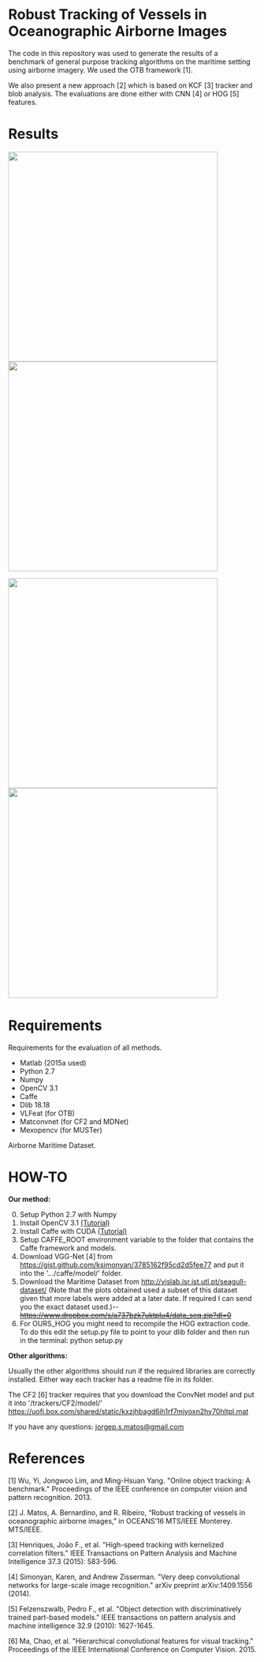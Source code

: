 

# Robust Tracking of Vessels in Oceanographic Airborne Images 

The code in this repository was used to generate the results of a benchmark of general purpose tracking algorithms on the maritime setting using airborne imagery. We used the OTB framework [1].

We also present a new approach [2] which is based on KCF [3] tracker and blob analysis. The evaluations are done either with CNN [4] or HOG [5] features.

# Results

<img src="http://imageshack.com/a/img924/648/scQuoA.png" width="425"/> <img src="http://imageshack.com/a/img921/4269/mLQFyd.png" width="425"/> 

<img src="http://imageshack.com/a/img924/6910/mcFCVi.png" width="425"/> <img src="http://imageshack.com/a/img922/6995/s2erO4.png" width="425"/> 

# Requirements
Requirements for the evaluation of all methods.

- Matlab (2015a used)
- Python 2.7
- Numpy
- OpenCV 3.1
- Caffe 
- Dlib 18.18
- VLFeat (for OTB)
- Matconvnet (for CF2 and MDNet)
- Mexopencv (for MUSTer)

Airborne Maritime Dataset.

# HOW-TO

**Our method:**

  0. Setup Python 2.7 with Numpy
  0. Install OpenCV 3.1 [(Tutorial)](http://www.pyimagesearch.com/2015/06/22/install-opencv-3-0-and-python-2-7-on-ubuntu/)
  0. Install Caffe with CUDA [(Tutorial)](http://caffe.berkeleyvision.org/installation.html)
  0. Setup CAFFE_ROOT environment variable to the folder that contains the Caffe framework and models.
  0. Download VGG-Net [4] from https://gist.github.com/ksimonyan/3785162f95cd2d5fee77 and put it into the '.../caffe/model/' folder.
  0. Download the Maritime Dataset from http://vislab.isr.ist.utl.pt/seagull-dataset/ (Note that the plots obtained used a subset of this dataset given that more labels were added at a later date. If required I can send you the exact dataset used.)--~~https://www.dropbox.com/s/a737bzk7uktplu4/data_seq.zip?dl=0~~
  0. For OURS_HOG you might need to recompile the HOG extraction code. To do this edit the setup.py file to point to your dlib folder and then run in the terminal: python setup.py
  
**Other algorithms:**

Usually the other algorithms should run if the required libraries are correctly installed. Either way each tracker has a readme file in its folder.

The CF2 [6] tracker requires that you download the ConvNet model and put it into '/trackers/CF2/model/' 
https://uofi.box.com/shared/static/kxzjhbagd6ih1rf7mjyoxn2hy70hltpl.mat


If you have any questions: jorgep.s.matos@gmail.com

# References

[1] Wu, Yi, Jongwoo Lim, and Ming-Hsuan Yang. "Online object tracking: A benchmark." Proceedings of the IEEE conference on computer vision and pattern recognition. 2013.

[2] J. Matos, A. Bernardino, and R. Ribeiro, “Robust tracking of vessels in oceanographic airborne
images,” in OCEANS’16 MTS/IEEE Monterey. MTS/IEEE.

[3] Henriques, João F., et al. "High-speed tracking with kernelized correlation filters." IEEE Transactions on Pattern Analysis and Machine Intelligence 37.3 (2015): 583-596.

[4] Simonyan, Karen, and Andrew Zisserman. "Very deep convolutional networks for large-scale image recognition." arXiv preprint arXiv:1409.1556 (2014).

[5] Felzenszwalb, Pedro F., et al. "Object detection with discriminatively trained part-based models." IEEE transactions on pattern analysis and machine intelligence 32.9 (2010): 1627-1645.

[6] Ma, Chao, et al. "Hierarchical convolutional features for visual tracking." Proceedings of the IEEE International Conference on Computer Vision. 2015.


